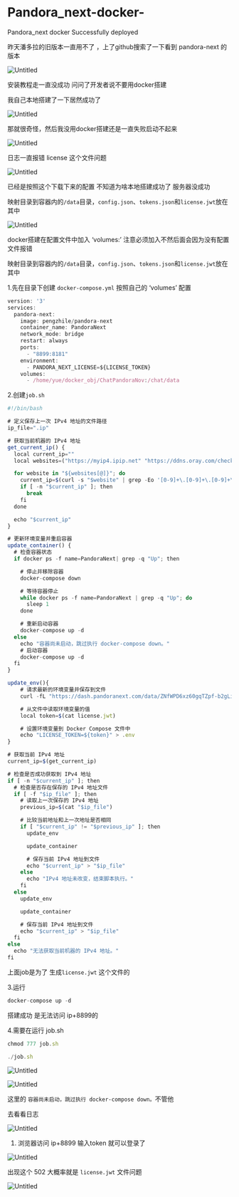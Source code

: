 # Pandora_next-docker-
Pandora_next docker  Successfully deployed

昨天潘多拉的旧版本一直用不了 ，上了github搜索了一下看到 pandora-next 的版本

![Untitled](http://qinapi.yuefuture.top/img/20231122162442.png?img/)

 安装教程走一直没成功 问问了开发者说不要用docker搭建

我自己本地搭建了一下居然成功了

![Untitled](http://qinapi.yuefuture.top/img/20231122162534.png?img/)

那就很奇怪，然后我没用docker搭建还是一直失败启动不起来

![Untitled](http://qinapi.yuefuture.top/img/20231122162545.png?img/)

日志一直报错 license 这个文件问题

![Untitled](http://qinapi.yuefuture.top/img/20231122162606.png?img/)

已经是按照这个下载下来的配置 不知道为啥本地搭建成功了 服务器没成功

映射目录到容器内的`/data`目录，`config.json`、`tokens.json`和`license.jwt`放在其中

![Untitled](http://qinapi.yuefuture.top/img/20231122162636.png?img/)


docker搭建在配置文件中加入  ‘volumes:’ 注意必须加入不然后面会因为没有配置文件报错 

映射目录到容器内的`/data`目录，`config.json`、`tokens.json`和`license.jwt`放在其中

1.先在目录下创建 `docker-compose.yml` 按照自己的 ‘volumes’  配置

```jsx
version: '3'
services:
  pandora-next:
    image: pengzhile/pandora-next
    container_name: PandoraNext
    network_mode: bridge
    restart: always
    ports:
      - "8899:8181"
    environment:
      - PANDORA_NEXT_LICENSE=${LICENSE_TOKEN}
    volumes:
      - /home/yue/docker_obj/ChatPandoraNov:/chat/data
```

2.创建`job.sh`

```jsx
#!/bin/bash

# 定义保存上一次 IPv4 地址的文件路径
ip_file=".ip"

# 获取当前机器的 IPv4 地址
get_current_ip() {
  local current_ip=""
  local websites=("https://myip4.ipip.net" "https://ddns.oray.com/checkip" "https://ip.3322.net" "https://4.ipw.cn")

  for website in "${websites[@]}"; do
    current_ip=$(curl -s "$website" | grep -Eo '[0-9]+\.[0-9]+\.[0-9]+\.[0-9]+')
    if [ -n "$current_ip" ]; then
      break
    fi
  done

  echo "$current_ip"
}

# 更新环境变量并重启容器
update_container() {
  # 检查容器状态
  if docker ps -f name=PandoraNext| grep -q "Up"; then

    # 停止并移除容器
    docker-compose down

    # 等待容器停止
    while docker ps -f name=PandoraNext | grep -q "Up"; do
      sleep 1
    done

    # 重新启动容器
    docker-compose up -d
  else
    echo "容器尚未启动，跳过执行 docker-compose down。"
    # 启动容器
    docker-compose up -d
  fi
}

update_env(){
    # 请求最新的环境变量并保存到文件
    curl -fL "https://dash.pandoranext.com/data/ZNfWPD6xz60gqTZpf-b2gLi2Ek-k2hqu9jfYL5FQP6E/license.jwt" > license.jwt

    # 从文件中读取环境变量的值
    local token=$(cat license.jwt)

    # 设置环境变量到 Docker Compose 文件中
    echo "LICENSE_TOKEN=${token}" > .env
}

# 获取当前 IPv4 地址
current_ip=$(get_current_ip)

# 检查是否成功获取到 IPv4 地址
if [ -n "$current_ip" ]; then
  # 检查是否存在保存的 IPv4 地址文件
  if [ -f "$ip_file" ]; then
    # 读取上一次保存的 IPv4 地址
    previous_ip=$(cat "$ip_file")

    # 比较当前地址和上一次地址是否相同
    if [ "$current_ip" != "$previous_ip" ]; then
      update_env

      update_container

      # 保存当前 IPv4 地址到文件
      echo "$current_ip" > "$ip_file"
    else
      echo "IPv4 地址未改变，结束脚本执行。"
    fi
  else
    update_env

    update_container

    # 保存当前 IPv4 地址到文件
    echo "$current_ip" > "$ip_file"
  fi
else
  echo "无法获取当前机器的 IPv4 地址。"
fi
```

上面job是为了 生成`license.jwt` 这个文件的

3.运行

```jsx
docker-compose up -d
```

搭建成功 是无法访问 ip+8899的

4.需要在运行 job.sh

```jsx
chmod 777 job.sh

./job.sh

```

![Untitled](http://qinapi.yuefuture.top/img/20231122162754.png?img/)

![Untitled](http://qinapi.yuefuture.top/img/20231122162803.png?img/)

这里的 `容器尚未启动，跳过执行 docker-compose down。`不管他

去看看日志

![Untitled](http://qinapi.yuefuture.top/img/20231122162814.png?img/)

1. 浏览器访问 ip+8899 输入token 就可以登录了

![Untitled](http://qinapi.yuefuture.top/img/20231122162825.png?img/)

出现这个 502 大概率就是 `license.jwt` 文件问题

![Untitled](http://qinapi.yuefuture.top/img/20231122162837.png?img/)
